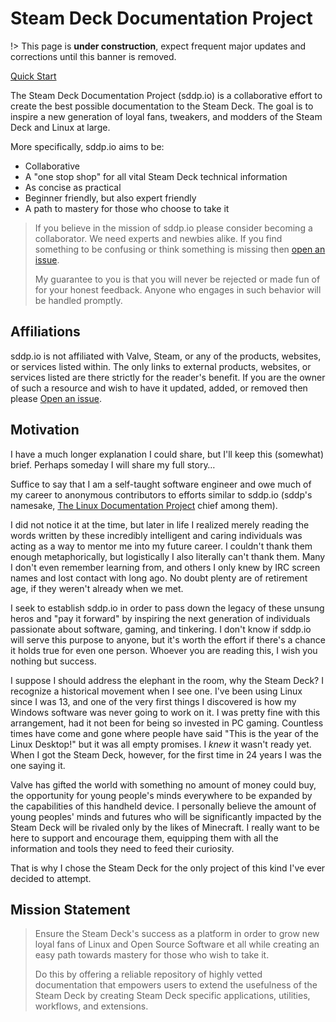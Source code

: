 # Steam Deck Documentation Project

!> This page is **under construction**, expect frequent major updates and
corrections until this banner is removed.

[Quick Start](quickstart.md)

The Steam Deck Documentation Project (sddp.io) is a collaborative effort to
create the best possible documentation to the Steam Deck. The goal is to inspire
a new generation of loyal fans, tweakers, and modders of the Steam Deck and
Linux at large.

More specifically, sddp.io aims to be:

- Collaborative
- A "one stop shop" for all vital Steam Deck technical information
- As concise as practical
- Beginner friendly, but also expert friendly
- A path to mastery for those who choose to take it

> If you believe in the mission of sddp.io please consider becoming a
> collaborator. We need experts and newbies alike. If you find something to be
> confusing or think something is missing then
> [open an issue](https://github.com/chadbailey/sddp.io/issues).
>
> My guarantee to you is that you will never be rejected or made fun of for your
> honest feedback. Anyone who engages in such behavior will be handled promptly.

## Affiliations

sddp.io is not affiliated with Valve, Steam, or any of the products, websites,
or services listed within. The only links to external products, websites, or
services listed are there strictly for the reader's benefit. If you are the
owner of such a resource and wish to have it updated, added, or removed then
please [Open an issue](https://github.com/chadbailey/sddp.io/issues).

## Motivation

I have a much longer explanation I could share, but I'll keep this (somewhat)
brief. Perhaps someday I will share my full story…

Suffice to say that I am a self-taught software engineer and owe much of my
career to anonymous contributors to efforts similar to sddp.io (sddp's namesake,
[The Linux Documentation Project](https://tldp.org) chief among them).

I did not notice it at the time, but later in life I realized merely reading the
words written by these incredibly intelligent and caring individuals was acting
as a way to mentor me into my future career. I couldn't thank them enough
metaphorically, but logistically I also literally can't thank them. Many I don't
even remember learning from, and others I only knew by IRC screen names and lost
contact with long ago. No doubt plenty are of retirement age, if they weren't
already when we met.

I seek to establish sddp.io in order to pass down the legacy of these unsung
heros and "pay it forward" by inspiring the next generation of individuals
passionate about software, gaming, and tinkering. I don't know if sddp.io will
serve this purpose to anyone, but it's worth the effort if there's a chance it
holds true for even one person. Whoever you are reading this, I wish you nothing
but success.

I suppose I should address the elephant in the room, why the Steam Deck? I
recognize a historical movement when I see one. I've been using Linux since I
was 13, and one of the very first things I discovered is how my Windows software
was never going to work on it. I was pretty fine with this arrangement, had it
not been for being so invested in PC gaming. Countless times have come and gone
where people have said "This is the year of the Linux Desktop!" but it was all
empty promises. I _knew_ it wasn't ready yet. When I got the Steam Deck,
however, for the first time in 24 years I was the one saying it.

Valve has gifted the world with something no amount of money could buy, the
opportunity for young people's minds everywhere to be expanded by the
capabilities of this handheld device. I personally believe the amount of young
peoples' minds and futures who will be significantly impacted by the Steam Deck
will be rivaled only by the likes of Minecraft. I really want to be here to
support and encourage them, equipping them with all the information and tools
they need to feed their curiosity.

That is why I chose the Steam Deck for the only project of this kind I've ever
decided to attempt.

## Mission Statement

> Ensure the Steam Deck's success as a platform in order to grow new loyal fans
> of Linux and Open Source Software et all while creating an easy path towards
> mastery for those who wish to take it.
>
> Do this by offering a reliable repository of highly vetted documentation that
> empowers users to extend the usefulness of the Steam Deck by creating Steam
> Deck specific applications, utilities, workflows, and extensions.

